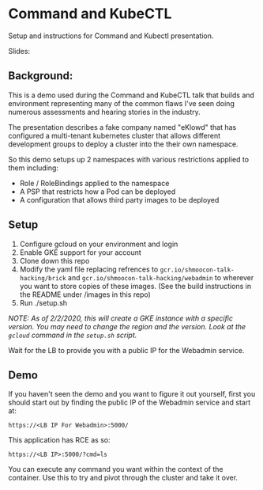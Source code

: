 # Command and KubeCTL
Setup and instructions for Command and Kubectl presentation. 

Slides:

## Background: 

This is a demo used during the Command and KubeCTL talk that builds and
environment representing many of the common flaws I've seen doing numerous
assessments and hearing stories in the industry. 

The presentation describes a fake company named "eKlowd" that has configured a
multi-tenant kubernetes cluster that allows different development groups to
deploy a cluster into the their own namespace. 

So this demo setups up 2 namespaces with various restrictions applied to them
including:

* Role / RoleBindings applied to the namespace
* A PSP that restricts how a Pod can be deployed
* A configuration that allows third party images to be deployed

## Setup
1. Configure gcloud on your environment and login
1. Enable GKE support for your account
1. Clone down this repo
1. Modify the yaml file replacing refrences to
   `gcr.io/shmoocon-talk-hacking/brick` and
   `gcr.io/shmoocon-talk-hacking/webadmin` to wherever you want to store copies
   of these images. (See the build instructions in the README under /images in
   this repo)
1. Run ./setup.sh 

*NOTE: As of 2/2/2020, this will create a GKE instance with a specific version.
You may need to change the region and the version. Look at the `gcloud` command
in the `setup.sh` script.*

Wait for the LB to provide you with a public IP for the Webadmin service. 

## Demo

If you haven't seen the demo and you want to figure it out yourself, first you
should start out by finding the public IP of the Webadmin service and start at: 

~~~
https://<LB IP For Webadmin>:5000/
~~~

This application has RCE as so:

~~~
https://<LB IP>:5000/?cmd=ls
~~~

You can execute any command you want within the context of the container. Use
this to try and pivot through the cluster and take it over. 
